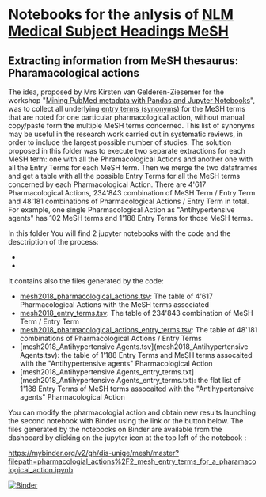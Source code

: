 # Notebooks for the anlysis of [NLM Medical Subject Headings MeSH](https://www.nlm.nih.gov/mesh/meshhome.html)

## Extracting information from MeSH thesaurus: Pharamacological actions

The idea, proposed by Mrs Kirsten van Gelderen-Ziesemer for the workshop "[Mining PubMed metadata with Pandas and Jupyter Notebooks](https://www.conftool.com/eahil2019/index.php?page=browseSessions&downloads=show&form_session=39&mode=table&presentations=show)", was to collect all underlying [entry terms (synonyms)](https://www.nlm.nih.gov/mesh/intro_entry.html) for the MeSH terms that are noted for one particular pharmacological action, without manual copy/paste form the multiple MeSH terms concerned. This list of synonyms may be useful in the research work carried out in systematic reviews, in order to include the largest possible number of studies. The solution proposed in this folder was to execute two separate extractions for each MeSH term: one with all the Phramacological Actions and another one with all the Entry Terms for each MeSH term. Then we merge the two dataframes and get a table with all the possible Entry Terms for all the MeSH terms concerned by each Pharmacological Action. There are 4'617 Pharmacological Actions, 234'843 combination of MeSH Term / Entry Term and 48'181 combinations of Pharmacological Actions / Entry Term in total. For example, one single Pharmacological Action as "Antihypertensive agents" has 102 MeSH terms and 1'188 Entry Terms for those MeSH terms.

In this folder You will find 2 jupyter notebooks with the code and the desctription of the process:

* 
* 

It contains also the files generated by the code:

* [mesh2018_pharmacological_actions.tsv](mesh2018_pharmacological_actions.tsv): The table of 4'617 Pharmacological Actions with the MeSH terms associated
* [mesh2018_entry_terms.tsv](mesh2018_entry_terms.tsv): The table of 234'843 combination of MeSH Term / Entry Term
* [mesh2018_pharmacological_actions_entry_terms.tsv](mesh2018_pharmacological_actions_entry_terms.tsv): The table of 48'181 combinations of Pharmacological Actions / Entry Terms
* [mesh2018_Antihypertensive Agents.tsv](mesh2018_Antihypertensive Agents.tsv): the table of 1'188 Entry Terms and MeSH terms assocaited with the "Antihypertensive agents" Pharmacological Action
* [mesh2018_Antihypertensive Agents_entry_terms.txt](mesh2018_Antihypertensive Agents_entry_terms.txt): the flat list of 1'188 Entry Terms of MeSH terms assocaited with the "Antihypertensive agents" Pharmacological Action

You can modify the pharmacologial action and obtain new results launching the second notebook with Binder using the link or the button below. The files generated by the notebooks on Binder are available from the dashboard by clicking on the jupyter icon at the top left of the notebook :

https://mybinder.org/v2/gh/dis-unige/mesh/master?filepath=pharmacologial_actions%2F2_mesh_entry_terms_for_a_pharamacological_action.ipynb

[![Binder](https://mybinder.org/badge_logo.svg)](https://mybinder.org/v2/gh/dis-unige/mesh/master?filepath=pharmacologial_actions%2F2_mesh_entry_terms_for_a_pharamacological_action.ipynb)

 

 